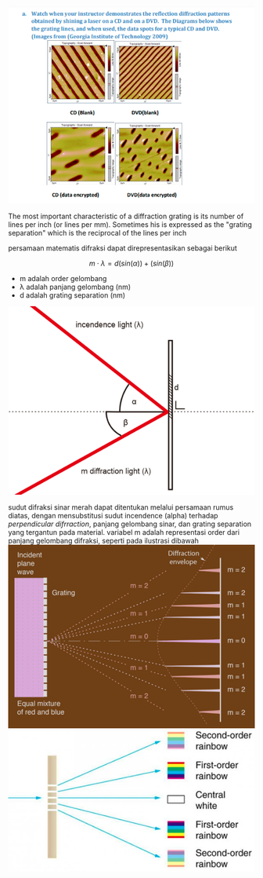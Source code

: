 ![edb0818e34adfcf131d58ffc77e604a9.png](../../../_resources/edb0818e34adfcf131d58ffc77e604a9.png)

The most important characteristic of a diffraction grating is its number of lines per inch (or lines per mm). Sometimes  his is expressed as the "grating separation" which is the reciprocal of the lines per inch

persamaan matematis difraksi dapat direpresentasikan sebagai berikut

$$ m \cdot \lambda = d (sin(\alpha)) + (sin(\beta)) $$
- m adalah order gelombang
- λ adalah panjang gelombang (nm)
- d adalah grating separation (nm)

![c0b990d82a5ea5335d762fc0328fce98.png](../../../_resources/c0b990d82a5ea5335d762fc0328fce98.png)

sudut difraksi sinar merah dapat ditentukan melalui persamaan rumus diatas, dengan mensubstitusi sudut incendence (alpha) terhadap *perpendicular difrraction*, panjang gelombang sinar, dan grating separation yang tergantun pada material. variabel m adalah representasi order dari panjang gelombang difraksi, seperti pada ilustrasi dibawah
![bf25ad367a307c86d0050af3a85ed760.png](../../../_resources/bf25ad367a307c86d0050af3a85ed760.png)
![3c5d749dfaf9ab22a92af99d1a8bdbc7.png](../../../_resources/3c5d749dfaf9ab22a92af99d1a8bdbc7.png)
